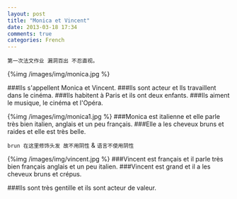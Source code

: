 ```yaml
---
layout: post
title: "Monica et Vincent"
date: 2013-03-18 17:34
comments: true
categories: French
---
```


`第一次法文作业 漏洞百出 不忍直视。`

{%img /images/img/monica.jpg %}

###Ils s'appellent Monica et Vincent.
###Ils sont acteur et lls travaillent dans le cinéma. 
###Ils habitent à Paris et ils ont deux enfants. 
###Ils aiment le musique, le cinéma et l'Opéra.

{%img /images/img/monica1.jpg %}
###Monica est italienne et elle parle très bien italien, anglais et un peu français.
###Elle a les cheveux bruns et raides et elle est très belle.

`brun 在这里修饰头发 故不用阴性` & `语言不使用阴性`

{%img /images/img/vincent.jpg %}
###Vincent est français et il parle très bien français anglais et un peu italien. 
###Vincent est grand et il a les cheveux bruns et crépus.

###Ils sont très gentille et ils sont acteur de valeur.
